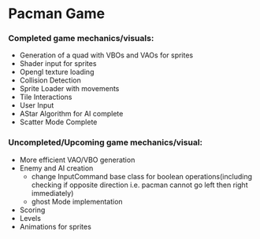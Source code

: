 ﻿# Pacman Game

### __Completed game mechanics/visuals__:
* Generation of a quad with VBOs and VAOs for sprites
* Shader input for sprites
* Opengl texture loading
* Collision Detection
* Sprite Loader with movements
* Tile Interactions
* User Input
* AStar Algorithm for AI complete
* Scatter Mode Complete


### __Uncompleted/Upcoming game mechanics/visual__:
* More efficient VAO/VBO generation
* Enemy and AI creation
	* change InputCommand base class for boolean operations(including checking if opposite direction i.e. pacman cannot go left then right immediately)
	* ghost Mode implementation
* Scoring
* Levels
* Animations for sprites